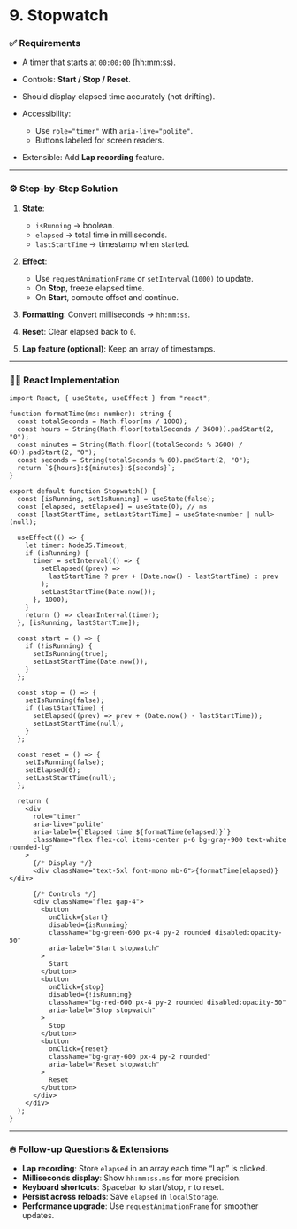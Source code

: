 # **9. Stopwatch**

### ✅ Requirements

* A timer that starts at `00:00:00` (hh\:mm\:ss).
* Controls: **Start / Stop / Reset**.
* Should display elapsed time accurately (not drifting).
* Accessibility:

  * Use `role="timer"` with `aria-live="polite"`.
  * Buttons labeled for screen readers.
* Extensible: Add **Lap recording** feature.

---

### ⚙️ Step-by-Step Solution

1. **State**:

   * `isRunning` → boolean.
   * `elapsed` → total time in milliseconds.
   * `lastStartTime` → timestamp when started.
2. **Effect**:

   * Use `requestAnimationFrame` or `setInterval(1000)` to update.
   * On **Stop**, freeze elapsed time.
   * On **Start**, compute offset and continue.
3. **Formatting**: Convert milliseconds → `hh:mm:ss`.
4. **Reset**: Clear elapsed back to `0`.
5. **Lap feature (optional)**: Keep an array of timestamps.

---

### 🧑‍💻 React Implementation

```tsx
import React, { useState, useEffect } from "react";

function formatTime(ms: number): string {
  const totalSeconds = Math.floor(ms / 1000);
  const hours = String(Math.floor(totalSeconds / 3600)).padStart(2, "0");
  const minutes = String(Math.floor((totalSeconds % 3600) / 60)).padStart(2, "0");
  const seconds = String(totalSeconds % 60).padStart(2, "0");
  return `${hours}:${minutes}:${seconds}`;
}

export default function Stopwatch() {
  const [isRunning, setIsRunning] = useState(false);
  const [elapsed, setElapsed] = useState(0); // ms
  const [lastStartTime, setLastStartTime] = useState<number | null>(null);

  useEffect(() => {
    let timer: NodeJS.Timeout;
    if (isRunning) {
      timer = setInterval(() => {
        setElapsed((prev) =>
          lastStartTime ? prev + (Date.now() - lastStartTime) : prev
        );
        setLastStartTime(Date.now());
      }, 1000);
    }
    return () => clearInterval(timer);
  }, [isRunning, lastStartTime]);

  const start = () => {
    if (!isRunning) {
      setIsRunning(true);
      setLastStartTime(Date.now());
    }
  };

  const stop = () => {
    setIsRunning(false);
    if (lastStartTime) {
      setElapsed((prev) => prev + (Date.now() - lastStartTime));
      setLastStartTime(null);
    }
  };

  const reset = () => {
    setIsRunning(false);
    setElapsed(0);
    setLastStartTime(null);
  };

  return (
    <div
      role="timer"
      aria-live="polite"
      aria-label={`Elapsed time ${formatTime(elapsed)}`}
      className="flex flex-col items-center p-6 bg-gray-900 text-white rounded-lg"
    >
      {/* Display */}
      <div className="text-5xl font-mono mb-6">{formatTime(elapsed)}</div>

      {/* Controls */}
      <div className="flex gap-4">
        <button
          onClick={start}
          disabled={isRunning}
          className="bg-green-600 px-4 py-2 rounded disabled:opacity-50"
          aria-label="Start stopwatch"
        >
          Start
        </button>
        <button
          onClick={stop}
          disabled={!isRunning}
          className="bg-red-600 px-4 py-2 rounded disabled:opacity-50"
          aria-label="Stop stopwatch"
        >
          Stop
        </button>
        <button
          onClick={reset}
          className="bg-gray-600 px-4 py-2 rounded"
          aria-label="Reset stopwatch"
        >
          Reset
        </button>
      </div>
    </div>
  );
}
```

---

### 🔥 Follow-up Questions & Extensions

* **Lap recording**: Store `elapsed` in an array each time “Lap” is clicked.
* **Milliseconds display**: Show `hh:mm:ss.ms` for more precision.
* **Keyboard shortcuts**: Spacebar to start/stop, `r` to reset.
* **Persist across reloads**: Save `elapsed` in `localStorage`.
* **Performance upgrade**: Use `requestAnimationFrame` for smoother updates.